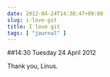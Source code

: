 ```yaml
---
date: 2012-04-24T14:30:47+09:00
slug: i-love-git
title: I love git
tags: [ "journal" ]
---
```


##14:30 Tuesday 24 April 2012

Thank you, Linus.
